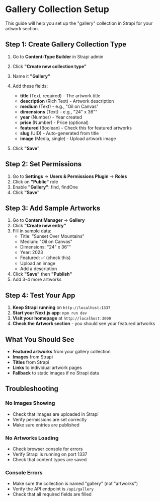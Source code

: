 # Gallery Collection Setup

This guide will help you set up the "gallery" collection in Strapi for your artwork section.

## Step 1: Create Gallery Collection Type

1. Go to **Content-Type Builder** in Strapi admin
2. Click **"Create new collection type"**
3. Name it **"Gallery"**
4. Add these fields:
   - **title** (Text, required) - The artwork title
   - **description** (Rich Text) - Artwork description
   - **medium** (Text) - e.g., "Oil on Canvas"
   - **dimensions** (Text) - e.g., "24" x 36""
   - **year** (Number) - Year created
   - **price** (Number) - Price (optional)
   - **featured** (Boolean) - Check this for featured artworks
   - **slug** (UID) - Auto-generated from title
   - **image** (Media, single) - Upload artwork image

5. Click **"Save"**

## Step 2: Set Permissions

1. Go to **Settings** → **Users & Permissions Plugin** → **Roles**
2. Click on **"Public"** role
3. Enable **"Gallery"**: find, findOne
4. Click **"Save"**

## Step 3: Add Sample Artworks

1. Go to **Content Manager** → **Gallery**
2. Click **"Create new entry"**
3. Fill in sample data:
   - Title: "Sunset Over Mountains"
   - Medium: "Oil on Canvas"
   - Dimensions: "24" x 36""
   - Year: 2023
   - Featured: ✅ (check this)
   - Upload an image
   - Add a description
4. Click **"Save"** then **"Publish"**
5. Add 3-4 more artworks

## Step 4: Test Your App

1. **Keep Strapi running** on `http://localhost:1337`
2. **Start your Next.js app**: `npm run dev`
3. **Visit your homepage** at `http://localhost:3000`
4. **Check the Artwork section** - you should see your featured artworks

## What You Should See

- **Featured artworks** from your gallery collection
- **Images** from Strapi
- **Titles** from Strapi
- **Links** to individual artwork pages
- **Fallback** to static images if no Strapi data

## Troubleshooting

### No Images Showing
- Check that images are uploaded in Strapi
- Verify permissions are set correctly
- Make sure entries are published

### No Artworks Loading
- Check browser console for errors
- Verify Strapi is running on port 1337
- Check that content types are saved

### Console Errors
- Make sure the collection is named "gallery" (not "artworks")
- Verify the API endpoint is `/api/gallery`
- Check that all required fields are filled 